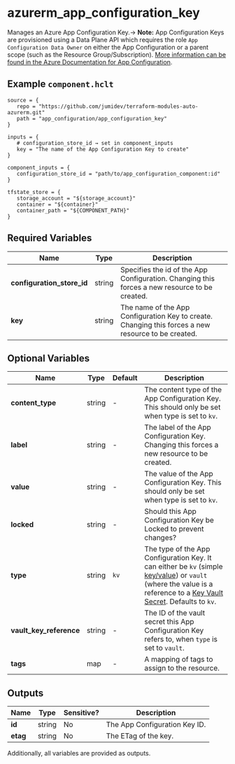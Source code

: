 # azurerm_app_configuration_key

Manages an Azure App Configuration Key.-> **Note:** App Configuration Keys are provisioned using a Data Plane API which requires the role `App Configuration Data Owner` on either the App Configuration or a parent scope (such as the Resource Group/Subscription). [More information can be found in the Azure Documentation for App Configuration](https://docs.microsoft.com/azure/azure-app-configuration/concept-enable-rbac#azure-built-in-roles-for-azure-app-configuration).

## Example `component.hclt`

```hcl
source = {
   repo = "https://github.com/jumidev/terraform-modules-auto-azurerm.git"   
   path = "app_configuration/app_configuration_key"   
}

inputs = {
   # configuration_store_id → set in component_inputs
   key = "The name of the App Configuration Key to create"   
}

component_inputs = {
   configuration_store_id = "path/to/app_configuration_component:id"   
}

tfstate_store = {
   storage_account = "${storage_account}"   
   container = "${container}"   
   container_path = "${COMPONENT_PATH}"   
}

```

## Required Variables

| Name | Type |  Description |
| ---- | --------- |  ----------- |
| **configuration_store_id** | string |  Specifies the id of the App Configuration. Changing this forces a new resource to be created. | 
| **key** | string |  The name of the App Configuration Key to create. Changing this forces a new resource to be created. | 

## Optional Variables

| Name | Type |  Default  |  Description |
| ---- | --------- |  ----------- | ----------- |
| **content_type** | string |  -  |  The content type of the App Configuration Key. This should only be set when type is set to `kv`. | 
| **label** | string |  -  |  The label of the App Configuration Key. Changing this forces a new resource to be created. | 
| **value** | string |  -  |  The value of the App Configuration Key. This should only be set when type is set to `kv`. | 
| **locked** | string |  -  |  Should this App Configuration Key be Locked to prevent changes? | 
| **type** | string |  `kv`  |  The type of the App Configuration Key. It can either be `kv` (simple [key/value](https://docs.microsoft.com/azure/azure-app-configuration/concept-key-value)) or `vault` (where the value is a reference to a [Key Vault Secret](https://azure.microsoft.com/en-gb/services/key-vault/). Defaults to `kv`. | 
| **vault_key_reference** | string |  -  |  The ID of the vault secret this App Configuration Key refers to, when `type` is set to `vault`. | 
| **tags** | map |  -  |  A mapping of tags to assign to the resource. | 



## Outputs

| Name | Type | Sensitive? | Description |
| ---- | ---- | --------- | --------- |
| **id** | string | No  | The App Configuration Key ID. | 
| **etag** | string | No  | The ETag of the key. | 

Additionally, all variables are provided as outputs.
